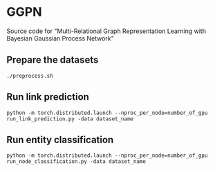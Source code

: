 # GGPN
Source code for "Multi-Relational Graph Representation Learning with Bayesian Gaussian Process Network"

## Prepare the datasets
```
./preprocess.sh
```

## Run link prediction
```
python -m torch.distributed.launch --nproc_per_node=number_of_gpu run_link_prediction.py -data dataset_name
```
## Run entity classification
```
python -m torch.distributed.launch --nproc_per_node=number_of_gpu run_node_classification.py -data dataset_name
```